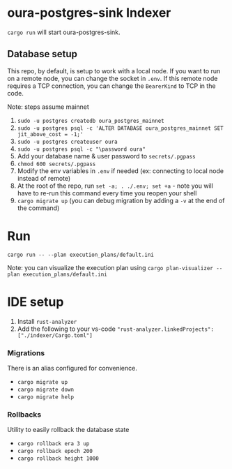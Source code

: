 # oura-postgres-sink Indexer

`cargo run` will start oura-postgres-sink.

## Database setup

This repo, by default, is setup to work with a local node. If you want to run on a remote node, you can change the socket in `.env`. If this remote node requires a TCP connection, you can change the `BearerKind` to TCP in the code.

Note: steps assume mainnet

1. `sudo -u postgres createdb oura_postgres_mainnet`
1. `sudo -u postgres psql -c 'ALTER DATABASE oura_postgres_mainnet SET jit_above_cost = -1;'`
1. `sudo -u postgres createuser oura`
1. `sudo -u postgres psql -c "\password oura"`
1. Add your database name & user password to `secrets/.pgpass`
1. `chmod 600 secrets/.pgpass`
1. Modify the env variables in `.env` if needed (ex: connecting to local node instead of remote)
1. At the root of the repo, run `set -a; . ./.env; set +a` - note you will have to re-run this command every time you reopen your shell
1. `cargo migrate up` (you can debug migration by adding a `-v` at the end of the command)

# Run

`cargo run -- --plan execution_plans/default.ini`

Note: you can visualize the execution plan using `cargo plan-visualizer --plan execution_plans/default.ini`

# IDE setup

1. Install `rust-analyzer`
1. Add the following to your vs-code `"rust-analyzer.linkedProjects": ["./indexer/Cargo.toml"]`

### Migrations

There is an alias configured for convenience.

- `cargo migrate up`
- `cargo migrate down`
- `cargo migrate help`

### Rollbacks

Utility to easily rollback the database state

- `cargo rollback era 3 up`
- `cargo rollback epoch 200`
- `cargo rollback height 1000`
